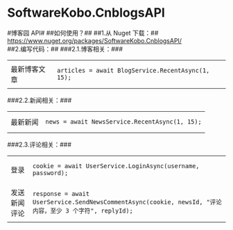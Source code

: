 SoftwareKobo.CnblogsAPI
=======================

#博客园 API#
##如何使用？##
##1.从 Nuget 下载：##
https://www.nuget.org/packages/SoftwareKobo.CnblogsAPI/
<br/>
##2.编写代码：##
###2.1.博客相关：###
<table>
  <tr>
    <td>最新博客文章</td>
    <td>
      <pre><code>articles = await BlogService.RecentAsync(1, 15);</code></pre>
    </td>
  </tr>
</table>
###2.2.新闻相关：###
<table>
  <tr>
    <td>最新新闻</td>
    <td>
      <pre><code>news = await NewsService.RecentAsync(1, 15);</code></pre>
    </td>
  </tr>
</table>
###2.3.评论相关：###
<table>
  <tr>
    <td>登录</td>
    <td>
      <pre><code>cookie = await UserService.LoginAsync(username, password);</code></pre>
    </td>
  </tr>
  <tr>
    <td>发送新闻评论</td>
    <td>
      <pre><code>response = await UserService.SendNewsCommentAsync(cookie, newsId, "评论内容，至少 3 个字符", replyId);</code></pre>
    </td>
  </tr>
</table>
